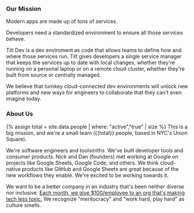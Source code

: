 
### Our Mission

Modern apps are made up of tons of services. 

Developers need a standardized environment to ensure all those services behave.

Tilt Dev is a dev enviroment as code that allows teams to define how and where
those services run. Tilt gives developers a single service manager that keeps
the services up to date with local changes, whether they're running on a
personal laptop or on a remote cloud cluster, whether they're built from source
or centrally managed.

We believe that turnkey cloud-connected dev environments will unlock new
platforms and new ways for engineers to collaborate that they can't even imagine
today.

### About Us

{% assign total = site.data.people | where: "active","true" | size %}
This is a big mission, and we're a small team ({{total}} people, based in NYC's Union Square).

We're software engineers and toolsmiths. We've built developer tools and
consumer products. Nick and Dan (founders) met working at Google on projects
like Google Sheets, Google Code, and others. We think cloud-native products like
GitHub and Google Sheets are great because of the new workflows they
enable. We're excited to be working towards it.

We want to be a better company in an industry that's been neither diverse nor
inclusive. [Each month, we give $100/employee to an org that's making tech less
toxic.](https://github.com/tilt-dev/company/tree/master/donations) We recognize 
"meritocracy" and "work hard, play hard" as culture smells.
